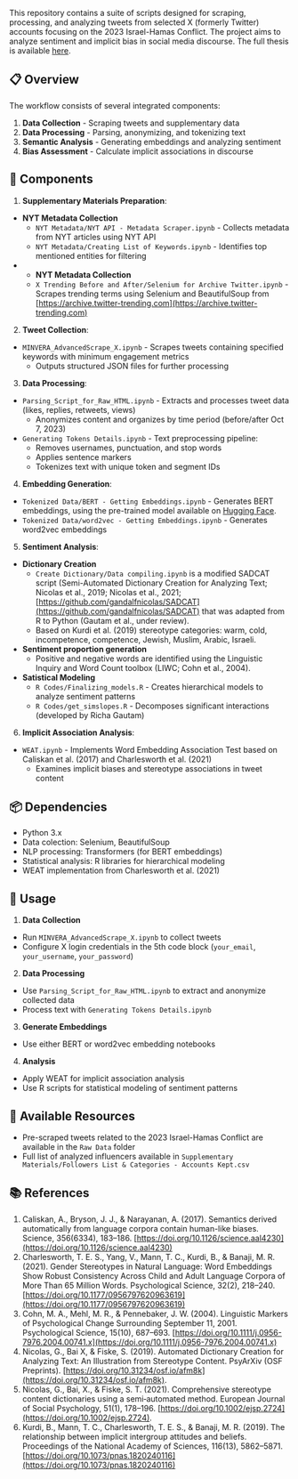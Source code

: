 This repository contains a suite of scripts designed for scraping, processing, and analyzing tweets from selected X (formerly Twitter) accounts focusing on the 2023 Israel-Hamas Conflict. The project aims to analyze sentiment and implicit bias in social media discourse. The full thesis is available [here](https://udspace.udel.edu/items/692735ef-30b7-4223-b711-d0a60b6ff014).

## 📋 Overview
The workflow consists of several integrated components:
1. **Data Collection** - Scraping tweets and supplementary data
2. **Data Processing** - Parsing, anonymizing, and tokenizing text
3. **Semantic Analysis** - Generating embeddings and analyzing sentiment
4. **Bias Assessment** - Calculate implicit associations in discourse

## 🔧 Components
1. **Supplementary Materials Preparation**:
- **NYT Metadata Collection**
  - ```NYT Metadata/NYT API - Metadata Scraper.ipynb``` - Collects metadata from NYT articles using NYT API
  - ```NYT Metadata/Creating List of Keywords.ipynb``` - Identifies top mentioned entities for filtering
- - **NYT Metadata Collection**
  - ```X Trending Before and After/Selenium for Archive Twitter.ipynb``` - Scrapes trending terms using Selenium and BeautifulSoup from [https://archive.twitter-trending.com](https://archive.twitter-trending.com)

2. **Tweet Collection**:
- ```MINVERA_AdvancedScrape_X.ipynb``` - Scrapes tweets containing specified keywords with minimum engagement metrics
  - Outputs structured JSON files for further processing

3. **Data Processing**:
- ```Parsing_Script_for_Raw_HTML.ipynb``` - Extracts and processes tweet data (likes, replies, retweets, views)
  - Anonymizes content and organizes by time period (before/after Oct 7, 2023)
- ```Generating Tokens Details.ipynb``` - Text preprocessing pipeline:
  - Removes usernames, punctuation, and stop words
  - Applies sentence markers
  - Tokenizes text with unique token and segment IDs

4. **Embedding Generation**:
- ```Tokenized Data/BERT - Getting Embeddings.ipynb``` - Generates BERT embeddings, using the pre-trained model available on [Hugging Face](https://huggingface.co/google-bert/bert-base-uncased).
- ```Tokenized Data/word2vec - Getting Embeddings.ipynb``` - Generates word2vec embeddings

5. **Sentiment Analysis**:
- **Dictionary Creation**
  - ```Create Dictionary/Data compiling.ipynb``` is a modified SADCAT script (Semi-Automated Dictionary Creation for Analyzing Text; Nicolas et al., 2019; Nicolas et al., 2021; [https://github.com/gandalfnicolas/SADCAT](https://github.com/gandalfnicolas/SADCAT) that was adapted from R to Python (Gautam et al., under review).
  - Based on Kurdi et al. (2019) stereotype categories: warm, cold, incompetence, competence, Jewish, Muslim, Arabic, Israeli.
- **Sentiment proportion generation**
  - Positive and negative words are identified using the Linguistic Inquiry and Word Count toolbox (LIWC; Cohn et al., 2004).
- **Satistical Modeling**
  - ```R Codes/Finalizing_models.R``` - Creates hierarchical models to analyze sentiment patterns
  - ```R Codes/get_simslopes.R``` - Decomposes significant interactions (developed by Richa Gautam)

6. **Implicit Association Analysis**:
- ```WEAT.ipynb``` - Implements Word Embedding Association Test based on Caliskan et al. (2017) and Charlesworth et al. (2021)
  - Examines implicit biases and stereotype associations in tweet content
    
## 📦 Dependencies
- Python 3.x
- Data colection: Selenium, BeautifulSoup
- NLP processing: Transformers (for BERT embeddings)
- Statistical analysis: R libraries for hierarchical modeling
- WEAT implementation from Charlesworth et al. (2021)

## 🚀 Usage
1. **Data Collection**
- Run ```MINVERA_AdvancedScrape_X.ipynb``` to collect tweets
- Configure X login credentials in the 5th code block (``your_email``, ```your_username```, ```your_password```)
2. **Data Processing**
- Use ```Parsing_Script_for_Raw_HTML.ipynb``` to extract and anonymize collected data
- Process text with ```Generating Tokens Details.ipynb```
3. **Generate Embeddings**
- Use either BERT or word2vec embedding notebooks
4. **Analysis**
- Apply WEAT for implicit association analysis
- Use R scripts for statistical modeling of sentiment patterns

## 📁 Available Resources
- Pre-scraped tweets related to the 2023 Israel-Hamas Conflict are available in the ```Raw Data``` folder
- Full list of analyzed influencers available in ```Supplementary Materials/Followers List & Categories - Accounts Kept.csv```

## 📚 References
1. Caliskan, A., Bryson, J. J., & Narayanan, A. (2017). Semantics derived automatically from language corpora contain human-like biases. Science, 356(6334), 183–186. [https://doi.org/10.1126/science.aal4230](https://doi.org/10.1126/science.aal4230)
2. Charlesworth, T. E. S., Yang, V., Mann, T. C., Kurdi, B., & Banaji, M. R. (2021). Gender Stereotypes in Natural Language: Word Embeddings Show Robust Consistency Across Child and Adult Language Corpora of More Than 65 Million Words. Psychological Science, 32(2), 218–240. [https://doi.org/10.1177/0956797620963619](https://doi.org/10.1177/0956797620963619)
3. Cohn, M. A., Mehl, M. R., & Pennebaker, J. W. (2004). Linguistic Markers of Psychological Change Surrounding September 11, 2001. Psychological Science, 15(10), 687–693. [https://doi.org/10.1111/j.0956-7976.2004.00741.x](https://doi.org/10.1111/j.0956-7976.2004.00741.x)
4. Nicolas, G., Bai X, & Fiske, S. (2019). Automated Dictionary Creation for Analyzing Text: An Illustration from Stereotype Content. PsyArXiv (OSF Preprints). [https://doi.org/10.31234/osf.io/afm8k](https://doi.org/10.31234/osf.io/afm8k).
5. Nicolas, G., Bai, X., & Fiske, S. T. (2021). Comprehensive stereotype content dictionaries using a semi‐automated method. European Journal of Social Psychology, 51(1), 178–196. [https://doi.org/10.1002/ejsp.2724](https://doi.org/10.1002/ejsp.2724).
6. Kurdi, B., Mann, T. C., Charlesworth, T. E. S., & Banaji, M. R. (2019). The relationship between implicit intergroup attitudes and beliefs. Proceedings of the National Academy of Sciences, 116(13), 5862–5871. [https://doi.org/10.1073/pnas.1820240116](https://doi.org/10.1073/pnas.1820240116)
